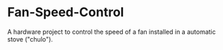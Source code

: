 # Fan-Speed-Control

A hardware project to control the speed of a fan installed in a automatic stove ("chulo").
